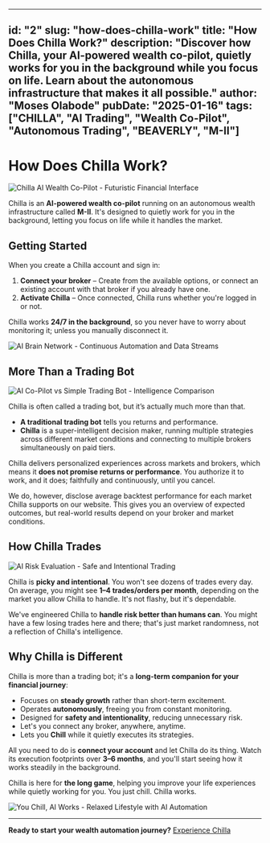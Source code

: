 
---
id: "2"
slug: "how-does-chilla-work"
title: "How Does Chilla Work?"
description: "Discover how Chilla, your AI-powered wealth co-pilot, quietly works for you in the background while you focus on life. Learn about the autonomous infrastructure that makes it all possible."
author: "Moses Olabode"
pubDate: "2025-01-16"
tags: ["CHILLA", "AI Trading", "Wealth Co-Pilot", "Autonomous Trading", "BEAVERLY", "M-II"]
---

# How Does Chilla Work?

![Chilla AI Wealth Co-Pilot - Futuristic Financial Interface](/images/ai_hologram_financia_8c8d34d1.jpg)

Chilla is an **AI-powered wealth co-pilot** running on an autonomous wealth infrastructure called **M-II**. It's designed to quietly work for you in the background, letting you focus on life while it handles the market.

## Getting Started

When you create a Chilla account and sign in:

1. **Connect your broker** – Create from the available options, or connect an existing account with that broker if you already have one.
2. **Activate Chilla** – Once connected, Chilla runs whether you're logged in or not.

Chilla works **24/7 in the background**, so you never have to worry about monitoring it; unless you manually disconnect it.

![AI Brain Network - Continuous Automation and Data Streams](/images/ai_brain_network_aut_b06577d0.jpg)

## More Than a Trading Bot

![AI Co-Pilot vs Simple Trading Bot - Intelligence Comparison](/images/ai_vs_robot_comparis_732ed252.jpg)

Chilla is often called a trading bot, but it’s actually much more than that.

* **A traditional trading bot** tells you returns and performance.
* **Chilla** is a super-intelligent decision maker, running multiple strategies across different market conditions and connecting to multiple brokers simultaneously on paid tiers.

Chilla delivers personalized experiences across markets and brokers, which means it **does not promise returns or performance**. You authorize it to work, and it does; faithfully and continuously, until you cancel. 

We do, however, disclose average backtest performance for each market Chilla supports on our website. This gives you an overview of expected outcomes, but real-world results depend on your broker and market conditions.


## How Chilla Trades

![AI Risk Evaluation - Safe and Intentional Trading](/images/ai_risk_evaluation_f_51941c2b.jpg)

Chilla is **picky and intentional**. You won't see dozens of trades every day. On average, you might see **1–4 trades/orders per month**, depending on the market you allow Chilla to handle. It's not flashy, but it's dependable.

We've engineered Chilla to **handle risk better than humans can**. You might have a few losing trades here and there; that's just market randomness, not a reflection of Chilla's intelligence.

## Why Chilla is Different

Chilla is more than a trading bot; it's a **long-term companion for your financial journey**:

* Focuses on **steady growth** rather than short-term excitement.
* Operates **autonomously**, freeing you from constant monitoring.
* Designed for **safety and intentionality**, reducing unnecessary risk.
* Let's you connect any broker, anywhere, anytime.
* Lets you **Chill** while it quietly executes its strategies.

All you need to do is **connect your account** and let Chilla do its thing. Watch its execution footprints over **3–6 months**, and you'll start seeing how it works steadily in the background.

Chilla is here for **the long game**, helping you improve your life experiences while quietly working for you. You just chill. Chilla works.

![You Chill, AI Works - Relaxed Lifestyle with AI Automation](/images/person_relaxing_ai_h_9e22ad08.jpg)

---

**Ready to start your wealth automation journey?** [Experience Chilla](https://chilla.beaverlyai.com)
